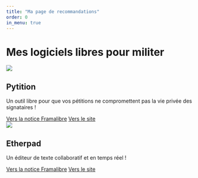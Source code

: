 ```yaml
---
title: "Ma page de recommandations"
order: 0
in_menu: true
---
```

# Mes logiciels libres pour militer

  <article class="framalibre-notice">
    <div>
      <img src="https://framalibre.org/images/logo/Pytition.png">
    </div>
    <div>
      <h2>Pytition</h2>
      <p>Un outil libre pour que vos pétitions ne compromettent pas la vie privée des signataires !</p>
      <div>
        <a href="https://framalibre.org/notices/pytition.html">Vers la notice Framalibre</a>
        <a href="https://pytition.org">Vers le site</a>
      </div>
    </div>
  </article> 

  <article class="framalibre-notice">
    <div>
      <img src="https://framalibre.org/images/logo/Etherpad.png">
    </div>
    <div>
      <h2>Etherpad</h2>
      <p>Un éditeur de texte collaboratif et en temps réel !</p>
      <div>
        <a href="https://framalibre.org/notices/etherpad.html">Vers la notice Framalibre</a>
        <a href="http://etherpad.org/">Vers le site</a>
      </div>
    </div>
  </article> 